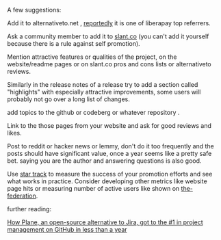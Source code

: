 A few suggestions:

Add it to alternativeto.net , [reportedly](https://github.com/liberapay/liberapay.com/issues/269#issue-148864159) it is one of liberapay top referrers.

Ask a community member to add it to [slant.co](https://www.slant.co/) (you can't add it yourself because there is a rule against self promotion).

Mention attractive features or qualities of the project, on the website/readme pages or on slant.co pros and cons lists or alternativeto reviews.

Similarly in the release notes of a release try to add a section called "highlights" with especially attractive improvements, some users will probably not go over a long list of changes. 

add topics to the github or codeberg or whatever repository .

Link to the those pages from your website and ask for good reviews and likes.

Post to reddit or hacker news or lemmy, don't do it too frequently and the posts should have significant value, once a year seems like a pretty safe bet. saying you are the author and answering questions is also good.

Use [star track](https://seladb.github.io/StarTrack-js/) to measure the success of your promotion efforts and see what works in practice. Consider developing other metrics like website page hits or measuring number of active users like shown on [the-federation](https://the-federation.info/platform/73).


further reading:

[How Plane, an open-source alternative to Jira, got to the #1 in project management on GitHub in less than a year
](https://plane.so/blog/how-we-got-to-20k-github-stars)
